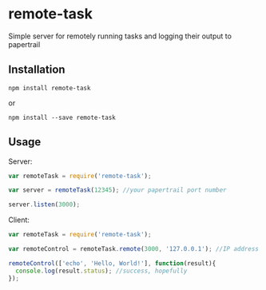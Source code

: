 # remote-task
Simple server for remotely running tasks and logging their output to papertrail

## Installation

```console
npm install remote-task
```

or

```console
npm install --save remote-task
```

## Usage

Server:

```javascript
var remoteTask = require('remote-task');

var server = remoteTask(12345); //your papertrail port number

server.listen(3000);
```

Client:

```javascript
var remoteTask = require('remote-task');

var remoteControl = remoteTask.remote(3000, '127.0.0.1'); //IP address is optional, arguments are passed to net.connect()

remoteControl(['echo', 'Hello, World!'], function(result){
  console.log(result.status); //success, hopefully
});
```
